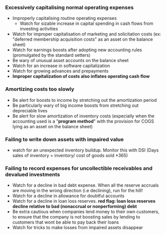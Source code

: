 
### Excessively capitalising normal operating expenses

- Improperly capitalising routine operating expenses
  - Watch for sizable increase in capital spending in cash flows from investing activities
- Watch for improper capitalisation of marketing and solicitation costs (ex: "deferred membership acquisition costs" as an asset on the balance sheet)
- Watch for earnings boosts after adopting new accounting rules (promulgated by the standard setters)
- Be wary of unusual asset accounts on the balance sheet
- Watch for an increase in software capitalization
- Watch for growing advances and prepayments
- **Improper capitalization of costs also inflates operating cash flow**

### Amortizing costs too slowly

- Be alert for boosts to income by stretching out the amortization period
- Be particularly wary of big income boosts from stretching out depreciable lives
- Be alert for slow amortization of inventory costs (especially when the accounting used is a "**program method**" with the provision for COGS lying as an asset on the balance sheet)

### Failing to write down assets with impaired value

- watch for an unexpected inventory buildup. Monitor this with DSI (Days sales of inventory = inventory/ cost of goods sold *365)

### Failing to record expenses for uncollectible receivables and devalued investments

- Watch for a decline in bad debt expense. When all the reserve accruals are moving in the wrong direction (i.e declining), run for the hill!
- Watch for a decline in allowance for doubtful accounts
- Watch for a decline in loan loss reserves. **red flag: loan loss reserves decline relative to bad (nonaccrual or nonperforming) debt**
- Be extra cautious when companies lend money to their own customers, to ensure that the company is not boosting sales by lending to customers that wont be able to pay back their loans
- Watch for tricks to make losses from impaired assets disappear



